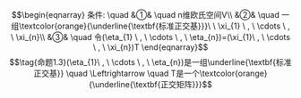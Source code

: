 $$\begin{eqnarray}
条件: \quad
&①& \quad n维欧氏空间V\\
&②& \quad 一组\textcolor{orange}{\underline{\textbf{标准正交基}}}\ \ \xi_{1} \ , \ \cdots \ , \ \xi_{n}\\
&③& \quad 令(\eta_{1} \ , \ \cdots \ , \ \eta_{n})=(\xi_{1}\ , \ \cdots \ , \ \xi_{n})T
\end{eqnarray}$$
$$\tag{命题1.3}(\eta_{1}\ , \ \cdots \ , \ \eta_{n})是一组\underline{\textbf{标准正交基}} \quad \Leftrightarrow \quad T是一个\textcolor{orange}{\underline{\textbf{正交矩阵}}}$$